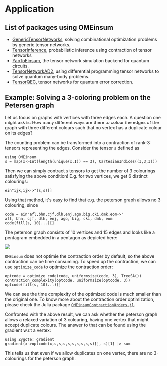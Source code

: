 # Application

## List of packages using OMEinsum
- [GenericTensorNetworks](https://github.com/QuEraComputing/GenericTensorNetworks.jl), solving combinational optimization problems by generic tensor networks.
- [TensorInference](https://github.com/TensorBFS/TensorInference.jl), probabilistic inference using contraction of tensor networks
- [YaoToEinsum](https://github.com/QuantumBFS/Yao.jl), the tensor network simulation backend for quantum circuits.
- [TensorNetworkAD2](https://github.com/YidaiZhang/TensorNetworkAD2.jl), using differential programming tensor networks to solve quantum many-body problems.
- [TensorQEC](https://github.com/nzy1997/TensorQEC.jl), tensor networks for quantum error correction.

## Example: Solving a 3-coloring problem on the Petersen graph
Let us focus on graphs
with vertices with three edges each. A question one might ask is:
How many different ways are there to colour the edges of the graph with
three different colours such that no vertex has a duplicate colour on its edges?

The counting problem can be transformed into a contraction of rank-3 tensors
representing the edges. Consider the tensor `s` defined as
```@repl coloring
using OMEinsum
s = map(x->Int(length(unique(x.I)) == 3), CartesianIndices((3,3,3)))
```

Then we can simply contract `s` tensors to get the number of 3 colourings satisfying the above condition!
E.g. for two vertices, we get 6 distinct colourings:
```@repl coloring
ein"ijk,ijk->"(s,s)[]
```

Using that method, it's easy to find that e.g. the peterson graph allows no 3 colouring, since
```@repl coloring
code = ein"afl,bhn,cjf,dlh,enj,ago,big,cki,dmk,eom->"
afl, bhn, cjf, dlh, enj, ago, big, cki, dmk, eom 
code(fill(s, 10)...)[]
```

The peterson graph consists of 10 vertices and 15 edges and looks like a pentagram
embedded in a pentagon as depicted here:

![](https://upload.wikimedia.org/wikipedia/commons/thumb/f/f5/Petersen_graph.svg/252px-Petersen_graph.svg.png)

`OMEinsum` does not optimie the contraction order by default, so the above contraction can be time consuming. To speed up the contraction, we can use `optimize_code` to optimize the contraction order:
```@repl coloring
optcode = optimize_code(code, uniformsize(code, 3), TreeSA())
contraction_complexity(optcode, uniformsize(optcode, 3))
optcode(fill(s, 10)...)[]
```
We can see the time complexity of the optimized code is much smaller than the original one. To know more about the contraction order optimization, please check the Julia package [`OMEinsumContractionOrders.jl`](https://github.com/TensorBFS/OMEinsumContractionOrders.jl).

Confronted with the above result, we can ask whether the peterson graph allows a relaxed variation of 3 colouring, having one vertex that might accept duplicate colours. The answer to that can be found using the gradient w.r.t a vertex:
```@repl coloring
using Zygote: gradient
gradient(x->optcode(x,s,s,s,s,s,s,s,s,s)[], s)[1] |> sum
```
This tells us that even if we allow duplicates on one vertex, there are no 3-colourings for the peterson graph.

